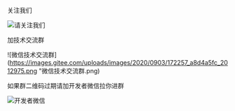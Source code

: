 
关注我们 

![请关注我们](https://images.gitee.com/uploads/images/2020/0825/172059_4959822b_2012975.png "屏幕截图.png")


加技术交流群

![微信技术交流群](https://images.gitee.com/uploads/images/2020/0903/172257_a8d4a5fc_2012975.png "微信技术交流群.png)

如果群二维码过期请加开发者微信拉你进群

![开发者微信](https://images.gitee.com/uploads/images/2020/0825/172016_e4d77fa4_2012975.png "屏幕截图.png")




